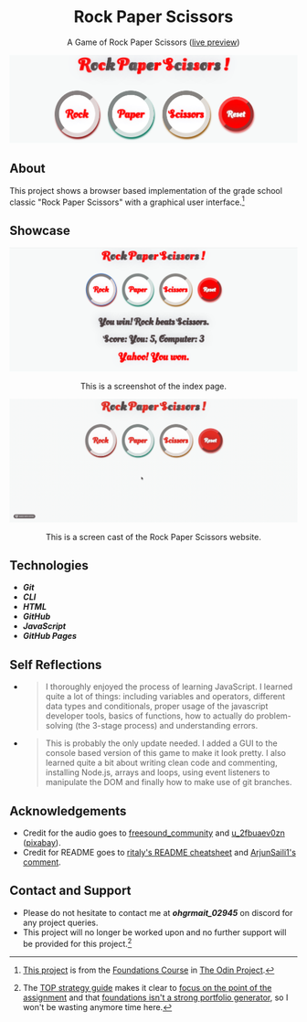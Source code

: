 <div align="center">
  <h1>Rock Paper Scissors</h1>

  A Game of Rock Paper Scissors ([live preview](https://ohgrmait.github.io/rock-paper-scissors/))

  <img src="./img/cover.png" alt="Banner of the Rock Paper Scissors website">
</div>

## About
This project shows a browser based implementation of the grade school classic "Rock Paper Scissors" with a graphical user interface.[^1]

[^1]: [This project](https://www.theodinproject.com/lessons/foundations-rock-paper-scissors) is from the [Foundations Course](https://www.theodinproject.com/paths/foundations/courses/foundations) in [The Odin Project](https://www.theodinproject.com/about).

## Showcase
<div align="center">
  <img src="./img/screenshots/index-page.png" alt="Screenshot of the index page">
  <p>This is a screenshot of the index page.</p>

  <img src="./img/demo/demo.gif" alt="Screen cast of the Rock Paper Scissors website">
  <p>This is a screen cast of the Rock Paper Scissors website.</p>
</div>

## Technologies
- ***Git***
- ***CLI***
- ***HTML***
- ***GitHub***
- ***JavaScript***
- ***GitHub Pages***

## Self Reflections
- > I thoroughly enjoyed the process of learning JavaScript. I learned quite a lot of things: including variables and operators, different data types and conditionals, proper usage of the javascript developer tools, basics of functions, how to actually do problem-solving (the 3-stage process) and understanding errors.

- > This is probably the only update needed. I added a GUI to the console based version of this game to make it look pretty. I also learned quite a bit about writing clean code and commenting, installing Node.js, arrays and loops, using event listeners to manipulate the DOM and finally how to make use of git branches.

## Acknowledgements
- Credit for the audio goes to [freesound_community](https://pixabay.com/users/freesound_community-46691455/) and [u_2fbuaev0zn](https://pixabay.com/users/u_2fbuaev0zn-30247713/) ([pixabay](https://pixabay.com/sound-effects/)).
- Credit for README goes to [ritaly's README cheatsheet](https://github.com/ritaly/README-cheatsheet) and [ArjunSaili1's comment](https://github.com/TheOdinProject/curriculum/discussions/25472#discussioncomment-5889343).

## Contact and Support
- Please do not hesitate to contact me at ***ohgrmait_02945*** on discord for any project queries.
- This project will no longer be worked upon and no further support will be provided for this project.[^2]

[^2]: The [TOP strategy guide](https://dev.to/theodinproject/learning-code-f56) makes it clear to [focus on the point of the assignment](https://dev.to/theodinproject/learning-code-f56#:~:text=Focus%20on%20the%20point%20of%20the%20assignment) and that [foundations isn't a strong portfolio generator](https://dev.to/theodinproject/learning-code-f56#:~:text=Foundations%20isn%E2%80%99t%20a%20strong%20portfolio%20generator), so I won't be wasting anymore time here.